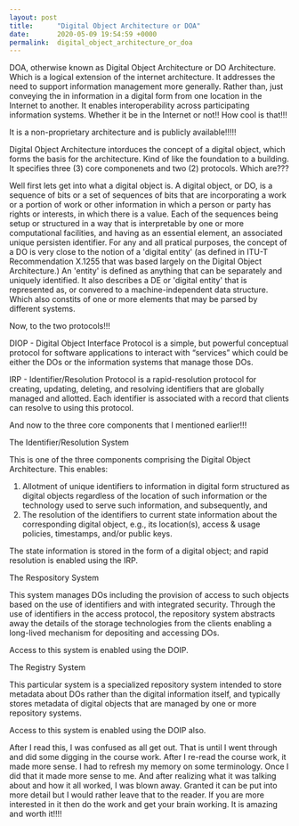 ```yaml
---
layout: post
title:      "Digital Object Architecture or DOA"
date:       2020-05-09 19:54:59 +0000
permalink:  digital_object_architecture_or_doa
---
```



DOA, otherwise known as Digital Object Architecture or DO Architecture. Which is a logical extension of the internet architecture. It addresses the need to support information management more generally. Rather than, just conveying the in information in a digital form from one location in the Internet to another. It enables interoperability across participating information systems. Whether it be in the Internet or not!! How cool is that!!! 

 It is a non-proprietary architecture and is publicly available!!!!!


Digital Object Architecture intorduces the concept of a digital object, which forms the basis for the architecture. Kind of like the foundation to a building. It specifies three (3) core componenets and two (2) protocols. Which are???

Well first lets get into what a digital object is. A digital object, or DO, is a sequence of bits or a set of sequences of bits that are incorporating a work or a portion of work or other information in which a person or party has rights or interests, in which there is a value. Each of the sequences being setup or structured in a way that is interpretable by one or more computational facilities, and having as an essential element, an associated unique persisten identifier.
For any and all pratical purposes, the concept of a DO is very close to the notion of a 'digital entity' (as defined in ITU-T Recommendation X.1255 that was based largely on the Digital Object Architecture.) An 'entity' is defined as anything that can be separately and uniquely identified. It also describes a DE or 'digital entity' that is represented as, or convered to a machine-independent data structure. Which also constits of one or more elements that may be parsed by different systems. 

Now, to the two protocols!!!

DIOP - Digital Object Interface Protocol is a simple, but powerful conceptual protocol for software applications to interact with “services” which could be either the DOs or the information systems that manage those DOs.

IRP - Identifier/Resolution Protocol is a rapid-resolution protocol for creating, updating, deleting, and resolving identifiers that are globally managed and allotted. Each identifier is associated with a record that clients can resolve to using this protocol.

And now to the three core components that I mentioned earlier!!! 

The Identifier/Resolution System

This is one of the three components comprising the Digital Object Architecture. This enables: 
1. Allotment of unique identifiers to information in digital form structured as digital objects regardless of the location of     such information or the technology used to serve such information, and subsequently, and
2. The resolution of the identifiers to current state information about the corresponding digital object, e.g., its 
     location(s), access & usage policies, timestamps, and/or public keys.
		 
The state information is stored in the form of a digital object; and rapid resolution is enabled using the IRP.

The Respository System

This system manages DOs including the provision of access to such objects based on the use of identifiers and with integrated security. Through the use of identifiers in the access protocol, the repository system abstracts away the details of the storage technologies from the clients enabling a long-lived mechanism for depositing and accessing DOs.

Access to this system is enabled using the DOIP.

The Registry System

This particular system is a specialized repository system intended to store metadata about DOs rather than the digital information itself, and typically stores metadata of digital objects that are managed by one or more repository systems.

Access to this system is enabled using the DOIP also.

After I read this, I was confused as all get out. That is until I went through and did some digging in the course work. After I re-read the course work, it made more sense. I had to refresh my memory on some terminology. Once I did that it made more sense to me. And after realizing what it was talking about and how it all worked, I was blown away. Granted it can be put into more detail but I would rather leave that to the reader. If you are more interested in it then do the work and get your brain working. It is amazing and worth it!!!!
